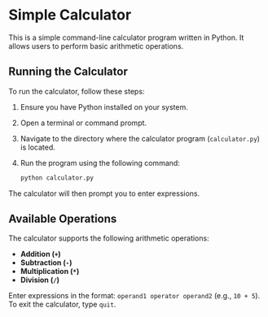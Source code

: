 # Simple Calculator

This is a simple command-line calculator program written in Python. It allows users to perform basic arithmetic operations.

## Running the Calculator

To run the calculator, follow these steps:

1. Ensure you have Python installed on your system.
2. Open a terminal or command prompt.
3. Navigate to the directory where the calculator program (`calculator.py`) is located.
4. Run the program using the following command:

   ```bash
   python calculator.py
   ```

The calculator will then prompt you to enter expressions.

## Available Operations

The calculator supports the following arithmetic operations:

* **Addition (`+`)**
* **Subtraction (`-`)**
* **Multiplication (`*`)**
* **Division (`/`)**

Enter expressions in the format: `operand1 operator operand2` (e.g., `10 + 5`).
To exit the calculator, type `quit`.